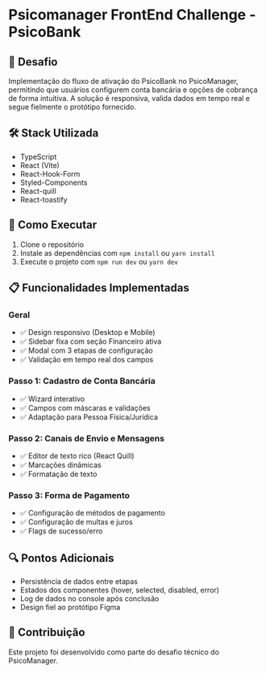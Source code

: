 # Psicomanager FrontEnd Challenge - PsicoBank

## 🎯 Desafio

Implementação do fluxo de ativação do PsicoBank no PsicoManager, permitindo que usuários configurem conta bancária e opções de cobrança de forma intuitiva. A solução é responsiva, valida dados em tempo real e segue fielmente o protótipo fornecido.

## 🛠️ Stack Utilizada

- TypeScript
- React (Vite)
- React-Hook-Form
- Styled-Components
- React-quill
- React-toastify

## 🚀 Como Executar

1. Clone o repositório
2. Instale as dependências com `npm install` ou `yarn install`
3. Execute o projeto com `npm run dev` ou `yarn dev`

## 📋 Funcionalidades Implementadas

### Geral

- ✅ Design responsivo (Desktop e Mobile)
- ✅ Sidebar fixa com seção Financeiro ativa
- ✅ Modal com 3 etapas de configuração
- ✅ Validação em tempo real dos campos

### Passo 1: Cadastro de Conta Bancária

- ✅ Wizard interativo
- ✅ Campos com máscaras e validações
- ✅ Adaptação para Pessoa Física/Jurídica

### Passo 2: Canais de Envio e Mensagens

- ✅ Editor de texto rico (React Quill)
- ✅ Marcações dinâmicas
- ✅ Formatação de texto

### Passo 3: Forma de Pagamento

- ✅ Configuração de métodos de pagamento
- ✅ Configuração de multas e juros
- ✅ Flags de sucesso/erro

## 🔍 Pontos Adicionais

- Persistência de dados entre etapas
- Estados dos componentes (hover, selected, disabled, error)
- Log de dados no console após conclusão
- Design fiel ao protótipo Figma

## 🤝 Contribuição

Este projeto foi desenvolvido como parte do desafio técnico do PsicoManager.
